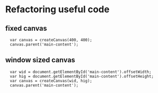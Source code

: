 # Refactoring useful code

## fixed canvas

```
  var canvas = createCanvas(400, 400);
  canvas.parent('main-content');
```

## window sized canvas

```
  var wid = document.getElementById('main-content').offsetWidth;
  var hig = document.getElementById('main-content').offsetHeight;
  var canvas = createCanvas(wid, hig);
  canvas.parent('main-content');
